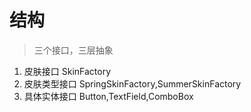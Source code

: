 # 结构
> 三个接口，三层抽象
1. 皮肤接口 SkinFactory
2. 皮肤类型接口 SpringSkinFactory,SummerSkinFactory
3. 具体实体接口 Button,TextField,ComboBox
